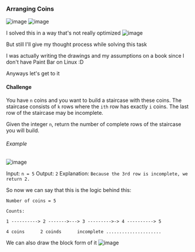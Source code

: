 <h3> Arranging Coins </h3>

![image](https://github.com/h4ckyou/h4ckyou.github.io/assets/127159644/39ae173b-cc5b-423e-a71c-f25fc29bbc68)
![image](https://github.com/h4ckyou/h4ckyou.github.io/assets/127159644/3236ab08-c1e2-4fe8-8e40-b61ca49b0d97)

I solved this in a way that's not really optimized
![image](https://github.com/h4ckyou/h4ckyou.github.io/assets/127159644/39f42264-929e-4957-a9c0-f23655152c52)

But still I'll give my thought process while solving this task

I was actually writing the drawings and my assumptions on a book since I don't have Paint Bar on Linux :D

Anyways let's get to it

<h4> Challenge </h4>

You have `n` coins and you want to build a staircase with these coins. The staircase consists of `k` rows where the `ith` row has exactly `i` coins. The last row of the staircase may be incomplete.

Given the integer `n`, return the number of complete rows of the staircase you will build.

###### Example
![image](https://github.com/h4ckyou/h4ckyou.github.io/assets/127159644/feb01a32-68d5-4aba-ba07-cffafff1cea4)

  Input: `n = 5`
  Output: `2`
  Explanation: `Because the 3rd row is incomplete, we return 2.`

So now we can say that this is the logic behind this:

```
Number of coins = 5

Counts:

1 ----------> 2 ------->---> 3 --------->-> 4 ----------> 5

4 coins      2 coinds      incomplete .....................
```

We can also draw the block form of it 
![image](https://github.com/h4ckyou/h4ckyou.github.io/assets/127159644/6e5e32ab-922e-4478-809b-9fa14639f7db)

